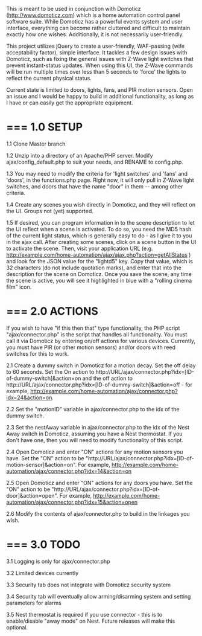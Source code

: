 This is meant to be used in conjunction with Domoticz (http://www.domoticz.com) which is a home automation control panel software suite. While Domoticz has a powerful events system and user interface, everything can become rather cluttered and difficult to maintain exactly how one wishes. Additionally, it is not necessarily user-friendly.

This project utilizes jQuery to create a user-friendly, WAF-passing (wife acceptability factor), simple interface. It tackles a few design issues with Domoticz, such as fixing the general issues with Z-Wave light switches that prevent instant-status updates. When using this UI, the Z-Wave commands will be run multiple times over less than 5 seconds to 'force' the lights to reflect the current physical status.

Current state is limited to doors, lights, fans, and PIR motion sensors. Open an issue and I would be happy to build in additional functionality, as long as I have or can easily get the appropriate equipment.


===
1.0 SETUP
===

1.1 Clone Master branch

1.2 Unzip into a directory of an Apache/PHP server. Modify ajax/config_default.php to suit your needs, and RENAME to config.php.

1.3 You may need to modify the criteria for 'light switches' and 'fans' and 'doors', in the functions.php page. Right now, it will only pull in Z-Wave light switches, and doors that have the name "door" in them -- among other criteria.

1.4 Create any scenes you wish directly in Domoticz, and they will reflect on the UI. Groups not (yet) supported.

1.5 If desired, you can program information in to the scene description to let the UI reflect when a scene is activated. To do so, you need the MD5 hash of the current light status, which is generally easy to do - as I give it to you in the ajax call. After creating some scenes, click on a scene button in the UI to activate the scene. Then, visit your application URL (e.g. http://example.com/home-automation/ajax/ajax.php?action=getAllStatus ) and look for the JSON value for the "lightd5" key. Copy that value, which is 32 characters (do not include quotation marks), and enter that into the description for the scene on Domoticz. Once you save the scene, any time the scene is active, you will see it highlighted in blue with a "rolling cinema film" icon.

===
2.0 ACTIONS
===

If you wish to have "if this then that" type functionality, the PHP script "ajax/connector.php" is the script that handles all functionality. You must call it via Domoticz by entering on/off actions for various devices. Currently, you must have PIR (or other motion sensors) and/or doors with reed switches for this to work.

2.1 Create a dummy switch in Domoticz for a motion decay. Set the off delay to 60 seconds. Set the On action to http://URL/ajax/connector.php?idx=[ID-of-dummy-switch]&action=on and the off action to http://URL/ajax/connector.php?idx=[ID-of-dummy-switch]&action=off - for example, http://example.com/home-automation/ajax/connector.php?idx=24&action=on.

2.2 Set the "motionID" variable in ajax/connector.php to the idx of the dummy switch.

2.3 Set the nestAway variable in ajax/connector.php to the idx of the Nest Away switch in Domoticz, assuming you have a Nest thermostat. If you don't have one, then you will need to modify functionality of this script.

2.4 Open Domoticz and enter "ON" actions for any motion sensors you have. Set the "ON" action to be "http://URL/ajax/connector.php?idx=[ID-of-motion-sensor]&action=on". For example, http://example.com/home-automation/ajax/connector.php?idx=14&action=on

2.5 Open Domoticz and enter "ON" actions for any doors you have. Set the "ON" action to be "http://URL/ajax/connector.php?idx=[ID-of-door]&action=open". For example, http://example.com/home-automation/ajax/connector.php?idx=15&action=open

2.6 Modify the contents of ajax/connector.php to build in the linkages you wish.

===
3.0 TODO
===

3.1 Logging is only for ajax/connector.php

3.2 Limited devices currently

3.3 Security tab does not integrate with Domoticz security system

3.4 Security tab will eventually allow arming/disarming system and setting parameters for alarms

3.5 Nest thermostat is required if you use connector - this is to enable/disable "away mode" on Nest. Future releases will make this optional.
